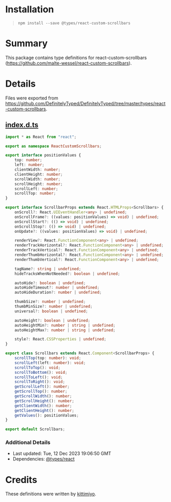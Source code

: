 # Installation
> `npm install --save @types/react-custom-scrollbars`

# Summary
This package contains type definitions for react-custom-scrollbars (https://github.com/malte-wessel/react-custom-scrollbars).

# Details
Files were exported from https://github.com/DefinitelyTyped/DefinitelyTyped/tree/master/types/react-custom-scrollbars.
## [index.d.ts](https://github.com/DefinitelyTyped/DefinitelyTyped/tree/master/types/react-custom-scrollbars/index.d.ts)
````ts
import * as React from "react";

export as namespace ReactCustomScrollbars;

export interface positionValues {
    top: number;
    left: number;
    clientWidth: number;
    clientHeight: number;
    scrollWidth: number;
    scrollHeight: number;
    scrollLeft: number;
    scrollTop: number;
}

export interface ScrollbarProps extends React.HTMLProps<Scrollbars> {
    onScroll?: React.UIEventHandler<any> | undefined;
    onScrollFrame?: ((values: positionValues) => void) | undefined;
    onScrollStart?: (() => void) | undefined;
    onScrollStop?: (() => void) | undefined;
    onUpdate?: ((values: positionValues) => void) | undefined;

    renderView?: React.FunctionComponent<any> | undefined;
    renderTrackHorizontal?: React.FunctionComponent<any> | undefined;
    renderTrackVertical?: React.FunctionComponent<any> | undefined;
    renderThumbHorizontal?: React.FunctionComponent<any> | undefined;
    renderThumbVertical?: React.FunctionComponent<any> | undefined;

    tagName?: string | undefined;
    hideTracksWhenNotNeeded?: boolean | undefined;

    autoHide?: boolean | undefined;
    autoHideTimeout?: number | undefined;
    autoHideDuration?: number | undefined;

    thumbSize?: number | undefined;
    thumbMinSize?: number | undefined;
    universal?: boolean | undefined;

    autoHeight?: boolean | undefined;
    autoHeightMin?: number | string | undefined;
    autoHeightMax?: number | string | undefined;

    style?: React.CSSProperties | undefined;
}

export class Scrollbars extends React.Component<ScrollbarProps> {
    scrollTop(top: number): void;
    scrollLeft(left: number): void;
    scrollToTop(): void;
    scrollToBottom(): void;
    scrollToLeft(): void;
    scrollToRight(): void;
    getScrollLeft(): number;
    getScrollTop(): number;
    getScrollWidth(): number;
    getScrollHeight(): number;
    getClientWidth(): number;
    getClientHeight(): number;
    getValues(): positionValues;
}

export default Scrollbars;

````

### Additional Details
 * Last updated: Tue, 12 Dec 2023 19:06:50 GMT
 * Dependencies: [@types/react](https://npmjs.com/package/@types/react)

# Credits
These definitions were written by [kittimiyo](https://github.com/kittimiyo).
